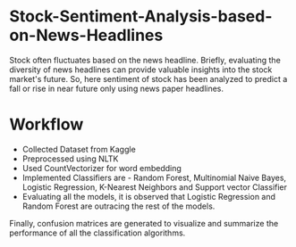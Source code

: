 # Stock-Sentiment-Analysis-based-on-News-Headlines

Stock often fluctuates based on the news headline. Briefly, evaluating the diversity of news headlines can provide valuable insights into the stock market's future. So, here sentiment of stock has been analyzed to predict a fall or rise in near future only using news paper headlines.


# Workflow

* Collected Dataset from Kaggle 
* Preprocessed using NLTK
* Used CountVectorizer for word embedding
* Implemented Classifiers are - Random Forest, Multinomial Naive Bayes, Logistic Regression, K-Nearest Neighbors and Support vector Classifier
* Evaluating all the models, it is observed that Logistic Regression and Random Forest are outracing the rest of the models.


Finally, confusion matrices are generated to visualize and summarize the performance of all the classification algorithms.

